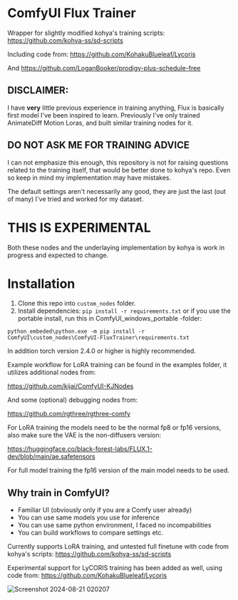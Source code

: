 # ComfyUI Flux Trainer

Wrapper for slightly modified kohya's training scripts: https://github.com/kohya-ss/sd-scripts

Including code from: https://github.com/KohakuBlueleaf/Lycoris

And https://github.com/LoganBooker/prodigy-plus-schedule-free

## DISCLAIMER:
I have **very** little previous experience in training anything, Flux is basically first model I've been inspired to learn. Previously I've only trained AnimateDiff Motion Loras, and built similar training nodes for it.

## DO NOT ASK ME FOR TRAINING ADVICE
I can not emphasize this enough, this repository is not for raising questions related to the training itself, that would be better done to kohya's repo. Even so keep in mind my implementation may have mistakes.

The default settings aren't necessarily any good, they are just the last (out of many) I've tried and worked for my dataset.

# THIS IS EXPERIMENTAL
Both these nodes and the underlaying implementation by kohya is work in progress and expected to change. 

# Installation
1. Clone this repo into `custom_nodes` folder.
2. Install dependencies: `pip install -r requirements.txt`
   or if you use the portable install, run this in ComfyUI_windows_portable -folder:

  `python_embeded\python.exe -m pip install -r ComfyUI\custom_nodes\ComfyUI-FluxTrainer\requirements.txt`

In addition torch version 2.4.0 or higher is highly recommended.

Example workflow for LoRA training can be found in the examples folder, it utilizes additional nodes from:

https://github.com/kijai/ComfyUI-KJNodes

And some (optional) debugging nodes from:

https://github.com/rgthree/rgthree-comfy

For LoRA training the models need to be the normal fp8 or fp16 versions, also make sure the VAE is the non-diffusers version:

https://huggingface.co/black-forest-labs/FLUX.1-dev/blob/main/ae.safetensors

For full model training the fp16 version of the main model needs to be used.

## Why train in ComfyUI?
- Familiar UI (obviously only if you are a Comfy user already)
- You can use same models you use for inference
- You can use same python environment, I faced no incompabilities
- You can build workflows to compare settings etc.

Currently supports LoRA training, and untested full finetune with code from kohya's scripts: https://github.com/kohya-ss/sd-scripts

Experimental support for LyCORIS training has been added as well, using code from: https://github.com/KohakuBlueleaf/Lycoris

![Screenshot 2024-08-21 020207](https://github.com/user-attachments/assets/1686b180-90c8-41d0-8c96-63e76ebc2475)

